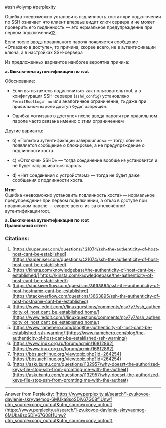 #ssh #olymp #perplexity

Ошибка «невозможно установить подлинность хоста» при подключении по SSH означает, что клиент впервые видит ключ сервера и не может проверить его подлинность — это нормальное предупреждение при первом подключении[1](https://superuser.com/questions/421074/ssh-the-authenticity-of-host-host-cant-be-established)[2](https://kinsta.com/knowledgebase/the-authenticity-of-host-cant-be-established/).

Если после ввода правильного пароля появляется сообщение «Отказано в доступе», то причина, скорее всего, не в аутентификации ключа, а в настройках SSH-сервера.

Из предложенных вариантов наиболее вероятна причина:

**a. Выключена аутентификация по root**

Обоснование:

- Если вы пытаетесь подключиться как пользователь root, а в конфигурации SSH-сервера (`sshd_config`) установлено `PermitRootLogin no` или аналогичное ограничение, то даже при правильном пароле доступ будет запрещён.
    
- Ошибка «отказано в доступе» после ввода пароля при правильном пароле часто связана именно с этим ограничением.
    

Другие варианты:

- б) «Попытки аутентификации завершились» — тогда обычно появляется сообщение о блокировке, а не предупреждение о подлинности хоста.
    
- c) «Отключен SSHD» — тогда соединение вообще не установится и не будет запрашиваться пароль.
    
- d) «Нет соединения с устройством» — тогда не будет даже сообщения о подлинности хоста.
    

**Итог:**  
Ошибка «невозможно установить подлинность хоста» — нормальное предупреждение при первом подключении, а отказ в доступе при правильном пароле — скорее всего, из-за отключённой аутентификации root.

**a. Выключена аутентификация по root**  
**Правильный ответ:**.

### Citations:

1. [https://superuser.com/questions/421074/ssh-the-authenticity-of-host-host-cant-be-established](https://superuser.com/questions/421074/ssh-the-authenticity-of-host-host-cant-be-established)
2. [https://kinsta.com/knowledgebase/the-authenticity-of-host-cant-be-established/](https://kinsta.com/knowledgebase/the-authenticity-of-host-cant-be-established/)
3. [https://stackoverflow.com/questions/3663895/ssh-the-authenticity-of-host-hostname-cant-be-established](https://stackoverflow.com/questions/3663895/ssh-the-authenticity-of-host-hostname-cant-be-established)
4. [https://www.reddit.com/r/linuxquestions/comments/npv7y7/ssh_authenticity_of_host_cant_be_established_home/](https://www.reddit.com/r/linuxquestions/comments/npv7y7/ssh_authenticity_of_host_cant_be_established_home/)
5. [https://www.namehero.com/blog/the-authenticity-of-host-cant-be-established-ssh-warning/](https://www.namehero.com/blog/the-authenticity-of-host-cant-be-established-ssh-warning/)
6. [https://www.linux.org.ru/forum/admin/16812862](https://www.linux.org.ru/forum/admin/16812862)
7. [https://bbs.archlinux.org/viewtopic.php?id=264254](https://bbs.archlinux.org/viewtopic.php?id=264254)
8. [https://askubuntu.com/questions/1132957/why-doesnt-the-authorized-keys-file-stop-ssh-from-promting-me-with-the-authent](https://askubuntu.com/questions/1132957/why-doesnt-the-authorized-keys-file-stop-ssh-from-promting-me-with-the-authent)

---

Answer from Perplexity: [https://www.perplexity.ai/search/1-zvukovoe-davlenie-skryvaemog-6MUka8soSDiV67G08f1Unw?utm_source=copy_output&utm_source=copy_output](https://www.perplexity.ai/search/1-zvukovoe-davlenie-skryvaemog-6MUka8soSDiV67G08f1Unw?utm_source=copy_output&utm_source=copy_output)
